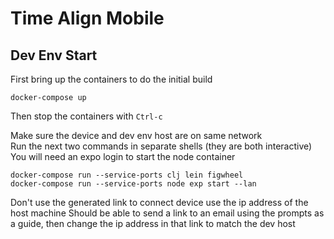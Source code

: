 # Time Align Mobile

## Dev Env Start
First bring up the containers to do the initial build  
```
docker-compose up
```
Then stop the containers with `Ctrl-c`  

Make sure the device and dev env host are on same network  
Run the next two commands in separate shells (they are both interactive)  
You will need an expo login to start the node container
```
docker-compose run --service-ports clj lein figwheel
docker-compose run --service-ports node exp start --lan
```
Don't use the generated link to connect device use the ip address of the host machine
Should be able to send a link to an email using the prompts as a guide, then change the ip address in that link to match the dev host
